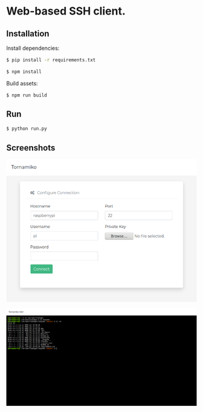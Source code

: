 # Web-based SSH client.

## Installation

Install dependencies:

```sh
$ pip install -r requirements.txt
```

```sh
$ npm install
```


Build assets:

```sh
$ npm run build
```


## Run

```sh
$ python run.py
```

## Screenshots

![static/tornamiko.png](static/img/ui.png)

![static/tornamiko.png](static/img/tornamiko.png)





